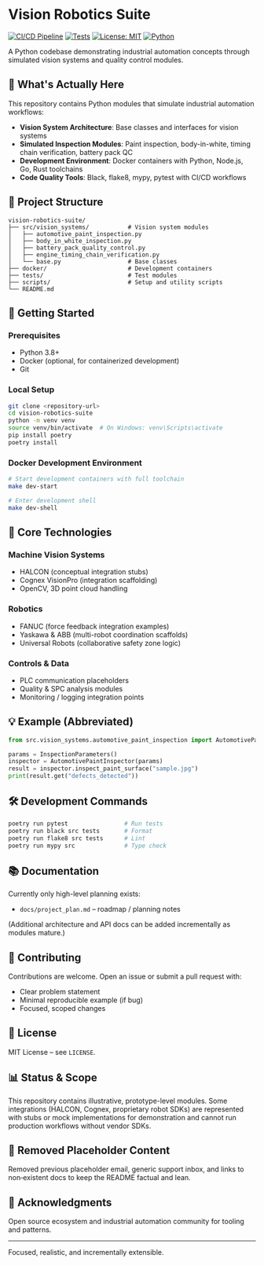 # Vision Robotics Suite

[![CI/CD Pipeline](https://github.com/vision-robotics-suite/vision-robotics-suite/actions/workflows/ci-cd.yml/badge.svg)](https://github.com/vision-robotics-suite/vision-robotics-suite/actions/workflows/ci-cd.yml)
[![Tests](https://github.com/vision-robotics-suite/vision-robotics-suite/actions/workflows/test.yml/badge.svg)](https://github.com/vision-robotics-suite/vision-robotics-suite/actions/workflows/test.yml)
[![License: MIT](https://img.shields.io/badge/License-MIT-yellow.svg)](https://opensource.org/licenses/MIT)
[![Python](https://img.shields.io/badge/python-3.8+-blue.svg)](https://www.python.org/downloads/)

A Python codebase demonstrating industrial automation concepts through simulated vision systems and quality control modules.

## 🎯 What's Actually Here

This repository contains Python modules that simulate industrial automation workflows:

- **Vision System Architecture**: Base classes and interfaces for vision systems
- **Simulated Inspection Modules**: Paint inspection, body-in-white, timing chain verification, battery pack QC
- **Development Environment**: Docker containers with Python, Node.js, Go, Rust toolchains
- **Code Quality Tools**: Black, flake8, mypy, pytest with CI/CD workflows

## 📁 Project Structure

```text
vision-robotics-suite/
├── src/vision_systems/           # Vision system modules  
│   ├── automotive_paint_inspection.py
│   ├── body_in_white_inspection.py
│   ├── battery_pack_quality_control.py
│   ├── engine_timing_chain_verification.py
│   └── base.py                   # Base classes
├── docker/                       # Development containers
├── tests/                        # Test modules
├── scripts/                      # Setup and utility scripts
└── README.md
```

## 🚀 Getting Started

### Prerequisites

- Python 3.8+
- Docker (optional, for containerized development)
- Git

### Local Setup

```bash
git clone <repository-url>
cd vision-robotics-suite
python -m venv venv
source venv/bin/activate  # On Windows: venv\Scripts\activate
pip install poetry
poetry install
```

### Docker Development Environment

```bash
# Start development containers with full toolchain
make dev-start

# Enter development shell
make dev-shell
```

## 🔧 Core Technologies

### Machine Vision Systems

- HALCON (conceptual integration stubs)
- Cognex VisionPro (integration scaffolding)
- OpenCV, 3D point cloud handling

### Robotics

- FANUC (force feedback integration examples)
- Yaskawa & ABB (multi-robot coordination scaffolds)
- Universal Robots (collaborative safety zone logic)

### Controls & Data

- PLC communication placeholders
- Quality & SPC analysis modules
- Monitoring / logging integration points

## 💡 Example (Abbreviated)

```python
from src.vision_systems.automotive_paint_inspection import AutomotivePaintInspector, InspectionParameters

params = InspectionParameters()
inspector = AutomotivePaintInspector(params)
result = inspector.inspect_paint_surface("sample.jpg")
print(result.get("defects_detected"))
```

## 🛠️ Development Commands

```bash
poetry run pytest                # Run tests
poetry run black src tests       # Format
poetry run flake8 src tests      # Lint
poetry run mypy src              # Type check
```

## 📚 Documentation

Currently only high-level planning exists:

- `docs/project_plan.md` – roadmap / planning notes

(Additional architecture and API docs can be added incrementally as modules mature.)

## 🤝 Contributing

Contributions are welcome. Open an issue or submit a pull request with:

- Clear problem statement
- Minimal reproducible example (if bug)
- Focused, scoped changes

## 📄 License

MIT License – see `LICENSE`.

## 📊 Status & Scope

This repository contains illustrative, prototype-level modules. Some integrations (HALCON, Cognex, proprietary robot SDKs) are represented with stubs or mock implementations for demonstration and cannot run production workflows without vendor SDKs.

## 🧩 Removed Placeholder Content

Removed previous placeholder email, generic support inbox, and links to non‑existent docs to keep the README factual and lean.

## 🙏 Acknowledgments

Open source ecosystem and industrial automation community for tooling and patterns.

---

Focused, realistic, and incrementally extensible.
